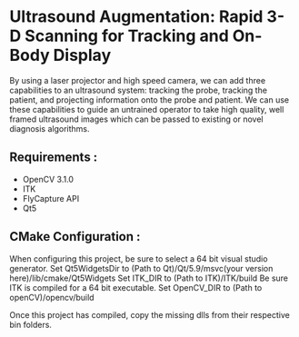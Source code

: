Ultrasound Augmentation: Rapid 3-D Scanning for Tracking and On-Body Display
============================================================================


By using a laser projector and high speed camera, we can add three capabilities to an ultrasound system: tracking the probe, tracking the patient, and projecting information onto the probe and patient. We can use these capabilities to guide an untrained operator to take high quality, well framed ultrasound images which can be passed to existing or novel diagnosis algorithms.


Requirements :
--------------

* OpenCV 3.1.0
* ITK
* FlyCapture API
* Qt5 

CMake Configuration :
---------------
When configuring this project, be sure to select a 64 bit visual studio generator.
Set Qt5WidgetsDir to (Path to Qt)/Qt/5.9/msvc(your version here)/lib/cmake/Qt5Widgets
Set ITK_DIR to  (Path to ITK)/ITK/build
Be sure ITK is compiled for a 64 bit executable.
Set OpenCV_DIR to (Path to openCV)/opencv/build

Once this project has compiled, copy the missing dlls from their respective bin folders.

